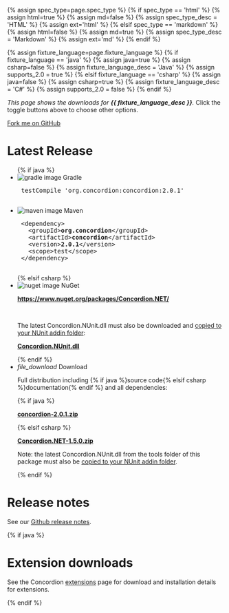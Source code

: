 {% assign spec_type=page.spec_type %}
{% if spec_type == 'html' %}
{% assign html=true %}
{% assign md=false  %}
{% assign spec_type_desc = 'HTML' %}
{% assign ext='html' %}
{% elsif spec_type == 'markdown' %}
{% assign html=false %}
{% assign md=true    %}
{% assign spec_type_desc = 'Markdown' %}
{% assign ext='md'    %}
{% endif %}

{% assign fixture_language=page.fixture_language %}
{% if fixture_language == 'java' %}
{% assign java=true %}
{% assign csharp=false  %}
{% assign fixture_language_desc = 'Java' %}
{% assign supports_2.0 = true %}
{% elsif fixture_language == 'csharp' %}
{% assign java=false %}
{% assign csharp=true %}
{% assign fixture_language_desc = 'C#' %}
{% assign supports_2.0 = false %}
{% endif %}

_This page shows the downloads for __{{ fixture_language_desc }}__._  Click the toggle buttons above to choose other options.

<div class="github-fork-ribbon-wrapper right-bottom">
    <div class="github-fork-ribbon">
        <a href="https://github.com/concordion/concordion{% if csharp %}.net{% endif %}">Fork me on GitHub</a>
    </div>
</div>

<div class="row">
    <h1>Latest Release</h1>
    <ul class="collection">
{% if java %}
        <li class="collection-item avatar" id="gradle">
            <img src="{{ site.baseurl }}/img/download-gradle.jpg" alt="gradle image" class="circle">
            <span class="download title">Gradle</span>
            <pre>
 testCompile 'org.concordion:concordion:2.0.1'
            </pre>
        </li>
        <li class="collection-item avatar" id="maven">
            <img src="{{ site.baseurl }}/img/download-maven.png" alt="maven image" class="circle">
            <span class="download title">Maven</span>
            <pre>
 &lt;dependency&gt;
   &lt;groupId&gt;<b>org.concordion</b>&lt;/groupId&gt;
   &lt;artifactId&gt;<b>concordion</b>&lt;/artifactId&gt;
   &lt;version&gt;<b>2.0.1</b>&lt;/version&gt;
   &lt;scope&gt;test&lt;/scope&gt;
 &lt;/dependency&gt;
            </pre>
        </li>
{% elsif csharp %}
        <li class="collection-item avatar" id="nuget">
            <img src="{{ site.baseurl }}/img/download-nuget.png" alt="nuget image" class="circle">
            <span class="download title">NuGet</span>
        <p><b><a href="https://www.nuget.org/packages/Concordion.NET">https://www.nuget.org/packages/Concordion.NET/</a></b></p>
        <br/>
        <p>The latest Concordion.NUnit.dll must also be downloaded and <a href="{{site.baseurl}}/integrations/{{ page.fixture_language }}/{{ page.spec_type }}">copied to your NUnit addin folder</a>:</p>
        <p><b><a href="https://github.com/concordion/concordion.net/releases/download/v1.5.0/Concordion.NUnit.dll">Concordion.NUnit.dll</a></b></p>
        </li>
{% endif %}
        <li class="collection-item avatar" id="download">
        <i class="material-icons circle green">file_download</i>
        <span class="download title">Download</span>
        <p>Full distribution including {% if java %}source code{% elsif csharp %}documentation{% endif %} and all dependencies:</p>
{% if java %}
        <p><b><a href="http://dl.bintray.com/concordion/downloads/concordion-2.0.1.zip">concordion-2.0.1.zip</a></b></p>
{% elsif csharp %}
        <p><b><a href="https://github.com/concordion/concordion.net/releases/download/v1.5.0/Concordion.NET-1.5.0.zip" id="download-link">Concordion.NET-1.5.0.zip</a></b></p>
        <p>Note: the latest Concordion.NUnit.dll from the tools folder of this package must also be <a href="{{site.baseurl}}/integrations/{{ page.fixture_language }}/{{ page.spec_type }}">copied to your NUnit addin folder</a>.</p>
{% endif %}
        </li>
    </ul>
</div>

<div class="row">
    <h1>Release notes</h1>
    <div>
        <p>See our <a href="https://github.com/concordion/concordion{% if csharp %}.net{% endif %}/releases">Github release notes</a>.</p>
    </div>
</div>

{% if java %}
<div class="row">
    <h1>Extension downloads</h1>
    <div>
        <p>See the Concordion <a href="{{site.baseurl}}/extensions/{{ page.fixture_language }}/{{ page.spec_type }}">extensions</a> page for download and installation details for extensions.</p>
    </div>
</div>
{% endif %}